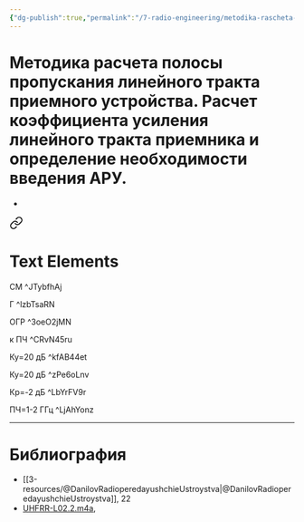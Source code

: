 ```yaml
---
{"dg-publish":true,"permalink":"/7-radio-engineering/metodika-rascheta-polosy-propuskaniya-linejnogo-trakta-priemnogo-ustrojstva-raschet-koefficzienta-usileniya-linejnogo-trakta-priemnika-i-opredelenie-neobhodimosti-vvedeniya-aru/","title":"Методика расчета полосы пропускания линейного тракта приемного устройства. Расчет коэффициента усиления линейного тракта приемника и определение необходимости введения АРУ."}
---
```



# Методика расчета полосы пропускания линейного тракта приемного устройства. Расчет коэффициента усиления линейного тракта приемника и определение необходимости введения АРУ.

- 
<div class="transclusion internal-embed is-loaded"><a class="markdown-embed-link" href="/1-database/excalidraw/excldrw-metodika-raschyota-pp/" aria-label="Open link"><svg xmlns="http://www.w3.org/2000/svg" width="24" height="24" viewBox="0 0 24 24" fill="none" stroke="currentColor" stroke-width="2" stroke-linecap="round" stroke-linejoin="round" class="svg-icon lucide-link"><path d="M10 13a5 5 0 0 0 7.54.54l3-3a5 5 0 0 0-7.07-7.07l-1.72 1.71"></path><path d="M14 11a5 5 0 0 0-7.54-.54l-3 3a5 5 0 0 0 7.07 7.07l1.71-1.71"></path></svg></a><div class="markdown-embed">





# Text Elements
СМ ^JTybfhAj

Г ^lzbTsaRN

ОГР ^3oeO2jMN

к ПЧ ^CRvN45ru

Ку=20 дБ ^kfAB44et

Ку=20 дБ ^zPe6oLnv

Кр=-2 дБ ^LbYrFV9r

ПЧ=1-2 ГГц ^LjAhYonz



</div></div>


---

# Библиография

- [[3-resources/@DanilovRadioperedayushchieUstroystva\|@DanilovRadioperedayushchieUstroystva]], 22
- [UHFRR-L02.2.m4a](file:///C:%5CUsers%5CMojo%5CiCloudDrive%5C_university%5CDanilov%5Clecture-recording%5CUHFRR-L02.2.m4a), 
